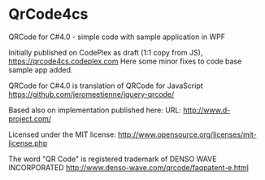 # QrCode4cs
QRCode for C#4.0 - simple code with sample application in WPF

Initially published on CodePlex as draft (1:1 copy from JS), https://qrcode4cs.codeplex.com
Here some minor fixes to code base sample app added.

QRCode for C#4.0 is translation of QRCode for JavaScript
https://github.com/jeromeetienne/jquery-qrcode/

Based also on implementation published here:
URL: http://www.d-project.com/

Licensed under the MIT license: http://www.opensource.org/licenses/mit-license.php

The word "QR Code" is registered trademark of 
DENSO WAVE INCORPORATED
http://www.denso-wave.com/qrcode/faqpatent-e.html
